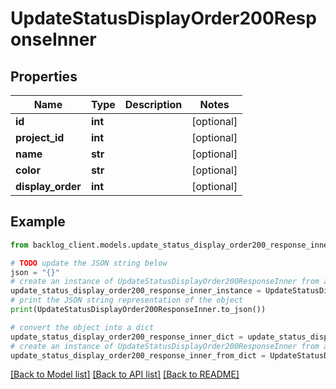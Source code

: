 # UpdateStatusDisplayOrder200ResponseInner


## Properties

Name | Type | Description | Notes
------------ | ------------- | ------------- | -------------
**id** | **int** |  | [optional] 
**project_id** | **int** |  | [optional] 
**name** | **str** |  | [optional] 
**color** | **str** |  | [optional] 
**display_order** | **int** |  | [optional] 

## Example

```python
from backlog_client.models.update_status_display_order200_response_inner import UpdateStatusDisplayOrder200ResponseInner

# TODO update the JSON string below
json = "{}"
# create an instance of UpdateStatusDisplayOrder200ResponseInner from a JSON string
update_status_display_order200_response_inner_instance = UpdateStatusDisplayOrder200ResponseInner.from_json(json)
# print the JSON string representation of the object
print(UpdateStatusDisplayOrder200ResponseInner.to_json())

# convert the object into a dict
update_status_display_order200_response_inner_dict = update_status_display_order200_response_inner_instance.to_dict()
# create an instance of UpdateStatusDisplayOrder200ResponseInner from a dict
update_status_display_order200_response_inner_from_dict = UpdateStatusDisplayOrder200ResponseInner.from_dict(update_status_display_order200_response_inner_dict)
```
[[Back to Model list]](../README.md#documentation-for-models) [[Back to API list]](../README.md#documentation-for-api-endpoints) [[Back to README]](../README.md)



